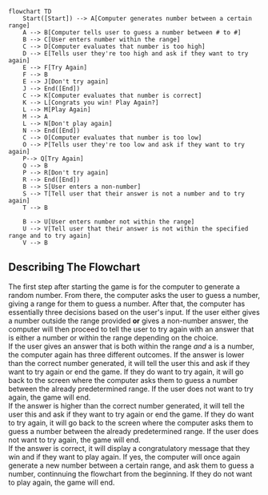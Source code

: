 ```mermaid
flowchart TD
    Start([Start]) --> A[Computer generates number between a certain range]
    A --> B[Computer tells user to guess a number between # to #]
    B --> C[User enters number within the range]
    C --> D[Computer evaluates that number is too high]
    D --> E[Tells user they're too high and ask if they want to try again]
    E --> F[Try Again]
    F --> B
    E --> J[Don't try again]
    J --> End([End])
    C --> K[Computer evaluates that number is correct]
    K --> L[Congrats you win! Play Again?]
    L --> M[Play Again]
    M --> A
    L --> N[Don't play again]
    N --> End([End])
    C --> O[Computer evaluates that number is too low]
    O --> P[Tells user they're too low and ask if they want to try again]
    P--> Q[Try Again]
    Q --> B
    P --> R[Don't try again]
    R --> End([End])
    B --> S[User enters a non-number]
    S --> T[Tell user that their answer is not a number and to try again]
    T --> B

    B --> U[User enters number not within the range]
    U --> V[Tell user that their answer is not within the specified range and to try again]
    V --> B 
```    
## Describing The Flowchart  

The first step after starting the game is for the computer to generate a random number. From there, the computer asks the user to guess a number, giving a range for them to guess a number. After that, the computer has essentially three decisions based on the user's input. If the user either gives a number outside the range provided **or** gives a non-number answer, the computer will then proceed to tell the user to try again with an answer that is either a number or within the range depending on the choice.   
If the user gives an answer that is both within the range _and_ a is a number, the computer again has three different outcomes. If the answer is lower than the correct number generated, it will tell the user this and ask if they want to try again or end the game. If they do want to try again, it will go back to the screen where the computer asks them to guess a number between the already predetermined range. If the user does not want to try again, the game will end.  
If the answer is higher than the correct number generated, it will tell the user this and ask if they want to try again or end the game. If they do want to try again, it will go back to the screen where the computer asks them to guess a number between the already predetermined range. If the user does not want to try again, the game will end.  
If the answer is correct, it will display a congratulatory message that they win and if they want to play again. If yes, the computer will once again generate a new number between a certain range, and ask them to guess a number, continnuing the flowchart from the beginning. If they do not want to play again, the game will end.